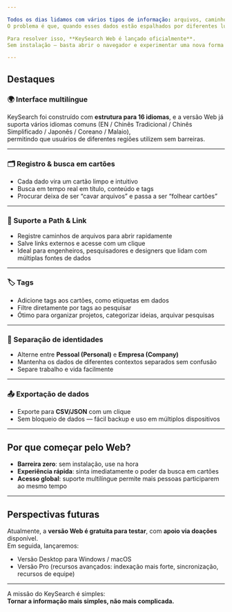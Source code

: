 ```yaml
---

Todos os dias lidamos com vários tipos de informação: arquivos, caminhos (path), links, anotações, tarefas.  
O problema é que, quando esses dados estão espalhados por diferentes lugares, encontrá-los rapidamente sempre consome tempo.  

Para resolver isso, **KeySearch Web é lançado oficialmente**.  
Sem instalação — basta abrir o navegador e experimentar uma nova forma de **busca em cartões**.  

---
```


## Destaques

### 🌍 Interface multilíngue
KeySearch foi construído com **estrutura para 16 idiomas**, e a versão Web já suporta vários idiomas comuns (EN / Chinês Tradicional / Chinês Simplificado / Japonês / Coreano / Malaio),  
permitindo que usuários de diferentes regiões utilizem sem barreiras.  

---

### 🗂️ Registro & busca em cartões
- Cada dado vira um cartão limpo e intuitivo  
- Busca em tempo real em título, conteúdo e tags  
- Procurar deixa de ser “cavar arquivos” e passa a ser “folhear cartões”  

---

### 🔗 Suporte a Path & Link
- Registre caminhos de arquivos para abrir rapidamente  
- Salve links externos e acesse com um clique  
- Ideal para engenheiros, pesquisadores e designers que lidam com múltiplas fontes de dados  

---

### 🏷️ Tags
- Adicione tags aos cartões, como etiquetas em dados  
- Filtre diretamente por tags ao pesquisar  
- Ótimo para organizar projetos, categorizar ideias, arquivar pesquisas  

---

### 👤 Separação de identidades
- Alterne entre **Pessoal (Personal)** e **Empresa (Company)**  
- Mantenha os dados de diferentes contextos separados sem confusão  
- Separe trabalho e vida facilmente  

---

### 📤 Exportação de dados
- Exporte para **CSV/JSON** com um clique  
- Sem bloqueio de dados — fácil backup e uso em múltiplos dispositivos  

---

## Por que começar pelo Web?

- **Barreira zero**: sem instalação, use na hora  
- **Experiência rápida**: sinta imediatamente o poder da busca em cartões  
- **Acesso global**: suporte multilíngue permite mais pessoas participarem ao mesmo tempo  

---

## Perspectivas futuras

Atualmente, a **versão Web é gratuita para testar**, com **apoio via doações** disponível.  
Em seguida, lançaremos:  

- Versão Desktop para Windows / macOS  
- Versão Pro (recursos avançados: indexação mais forte, sincronização, recursos de equipe)  

---

A missão do KeySearch é simples:  
**Tornar a informação mais simples, não mais complicada.**